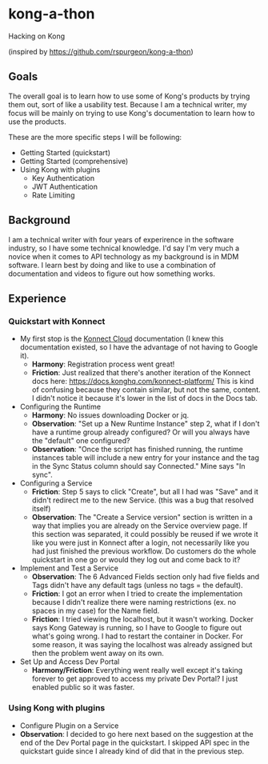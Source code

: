 # kong-a-thon
Hacking on Kong

(inspired by https://github.com/rspurgeon/kong-a-thon)

## Goals
The overall goal is to learn how to use some of Kong's products by trying them out, sort of like a usability test. Because I am a technical writer, my focus will be mainly on trying to use Kong's documentation to learn how to use the products.

These are the more specific steps I will be following:
- Getting Started (quickstart)
- Getting Started (comprehensive)
- Using Kong with plugins
  - Key Authentication
  - JWT Authentication
  - Rate Limiting

## Background
I am a technical writer with four years of experirence in the software industry, so I have some technical knowledge. I'd say I'm very much a novice when it comes to API technology as my background is in MDM software. I learn best by doing and like to use a combination of documentation and videos to figure out how something works. 

## Experience
### Quickstart with Konnect
- My first stop is the [Konnect Cloud](https://docs.konghq.com/konnect/) documentation (I knew this documentation existed, so I have the advantage of not having to Google it). 
  - **Harmony**: Registration process went great!
  - **Friction**: Just realized that there's another iteration of the Konnect docs here: https://docs.konghq.com/konnect-platform/ This is kind of confusing because they contain similar, but not the same, content. I didn't notice it because it's lower in the list of docs in the Docs tab.
- Configuring the Runtime
  - **Harmony**: No issues downloading Docker or jq. 
  - **Observation**: "Set up a New Runtime Instance" step 2, what if I don't have a runtime group already configured? Or will you always have the "default" one configured? 
  - **Observation**: "Once the script has finished running, the runtime instances table will include a new entry for your instance and the tag in the Sync Status column should say Connected." Mine says "In sync".
- Configuring a Service
  - **Friction**: Step 5 says to click "Create", but all I had was "Save" and it didn't redirect me to the new Service. (this was a bug that resolved itself)
  - **Observation**: The "Create a Service version" section is written in a way that implies you are already on the Service overview page. If this section was separated, it could possibly be reused if we wrote it like you were just in Konnect after a login, not necessarily like you had just finished the previous workflow. Do customers do the whole quickstart in one go or would they log out and come back to it? 
- Implement and Test a Service
  - **Observation**: The 6 Advanced Fields section only had five fields and Tags didn't have any default tags (unless no tags = the default).
  - **Friction**: I got an error when I tried to create the implementation because I didn't realize there were naming restrictions (ex. no spaces in my case) for the Name field.
  - **Friction**: I tried viewing the localhost, but it wasn't working. Docker says Kong Gateway is running, so I have to Google to figure out what's going wrong. I had to restart the container in Docker. For some reason, it was saying the localhost was already assigned but then the problem went away on its own.
- Set Up and Access Dev Portal
  - **Harmony/Friction**: Everything went really well except it's taking forever to get approved to access my private Dev Portal? I just enabled public so it was faster.

### Using Kong with plugins
-  Configure Plugin on a Service
  -  **Observation**: I decided to go here next based on the suggestion at the end of the Dev Portal page in the quickstart. I skipped API spec in the quickstart guide since I already kind of did that in the previous step.
